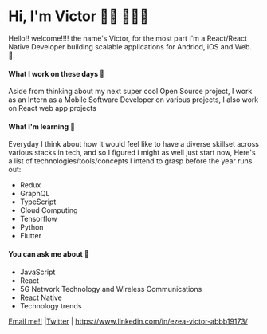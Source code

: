 # Hi, I'm Victor 👋🏾 👩🏾‍💻
Hello!! welcome!!!! the name's Victor, for the most part I'm a React/React Native  Developer building  scalable applications for
Andriod, iOS and Web. :new_moon_with_face:.

#### What I work on these days :briefcase:

Aside from thinking about my next super cool Open Source project, I work as an Intern as a Mobile Software Developer  on various projects, I also work on React web app projects 
#### What I'm learning :book:

Everyday I think about how it would feel like to have a diverse skillset across various stacks in tech, and so I figured i might as well just start now, Here's a list of technologies/tools/concepts I intend to grasp before the year runs out:
- Redux
- GraphQL
- TypeScript
- Cloud Computing
- Tensorflow
- Python
- Flutter

#### You can ask me about :fax:

- JavaScript
- React
- 5G Network Technology and Wireless Communications
- React Native
- Technology trends

[Email me!!](mailto:ezeavictor2016@outlook.com) |<a href="https://twitter.com/Victorebukaezea">Twitter</a> | <a href="https://twitter.com/Victorebukaezea">https://www.linkedin.com/in/ezea-victor-abbb19173/</a>

